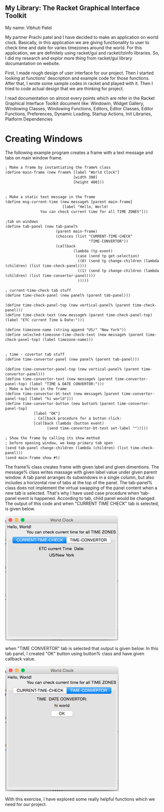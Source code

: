
## My Library: The Racket Graphical Interface Toolkit
My name: Vibhuti Patel

My partner Prachi patel and I have decided to make an application on world clock. Basically, in this application we are giving
functionality to user to check time and date for varies timezones around the world. For this application, we are definitely using
racket/gui and racket/tzinfo libraries. So, I did my research and explor more thing from racket/gui library documantation on website. 

First, I made rough design of user interface for our project. Then I started looking at functions' description and example code for those
functions. After that, I wrote some sample codes in racket and played with it. Then I tried to code actual design that we are thinking for
project.  

I read documentation on almost every points which are refer in the Racket Graphical Interface Toolkit document like: Windowin, Widget
Gallery, Windowing Classes, Windowing Functions, Editors, Editor Classes, Editor Functions, Preferences, Dynamic Loading, Startup Actions,
Init Libraries, Platform Dependencies

# Creating Windows
The following example program creates a frame with a text message and tabs on main window frame.
```racket
; Make a frame by instantiating the frame% class
(define main-frame (new frame% [label "World Clock"]
                               [width 300]
                               [height 400]))


; Make a static text message in the frame
(define msg-current-time (new message% [parent main-frame]
                          [label "Hello, World!
                You can check current time for all TIME ZONES"]))

;tab on windows
(define tab-panel (new tab-panel%
                       (parent main-frame)
                       (choices (list "CURRENT-TIME-CHECK"
                                      "TIME-CONVERTOR"))
                       (callback
                               (lambda (tp event)
                                (case (send tp get-selection)
                                 ((0) (send tp change-children (lambda (children) (list time-check-panel))))
                                 ((1) (send tp change-children (lambda (children) (list time-convertor-panel))))
                                 )))))

; current-time-check tab stuff
(define time-check-panel (new panel% (parent tab-panel)))

(define time-check-panel-top (new vertical-panel% (parent time-check-panel)))
(define time-check-text (new message% (parent time-check-panel-top) (label "ETC current Time & Date:")))

(define timezone-name (string-append "US/" "New York"))
(define selected-timezone-time-check-text (new message% (parent time-check-panel-top) (label timezone-name)))


; time - covertor tab stuff
(define time-convertor-panel (new panel% (parent tab-panel)))

(define time-convertor-panel-top (new vertical-panel% (parent time-convertor-panel)))
(define time-convertor-text (new message% (parent time-convertor-panel-top) (label "TIME & DATE CONVERTOR:")))
; Make a button in the frame
(define time-convertor-bt-text (new message% [parent time-convertor-panel-top] [label "hi world"]))
(define time-convertor-button (new button% [parent time-convertor-panel-top]
             [label "OK"]
             ; Callback procedure for a button click:
             [callback (lambda (button event)
                   (send time-convertor-bt-text set-label ""))]))

; Show the frame by calling its show method
; before opening window, we keep primary tab open
(send tab-panel change-children (lambda (children) (list time-check-panel)))
(send main-frame show #t)
```
The frame% class creates frame with given label and given dimentions. The message% class writes massage with given label value under given
parent window. A tab panel arranges its subwindows in a single column, but also includes a horizontal row of tabs at the top of the panel.
The tab-panel% class does not implement the virtual swapping of the panel content when a new tab is selected. That's why I have used case 
procedure when 'tab-panel event is happened. According to tab, child panel would be changed. The output of this code and when "CURRENT
TIME CHECK" tab is selected, is given below.

![ouput image](/world-clock-current-time-tab.png?raw=true "ouput image")

when "TIME CONVERTOR" tab is selected that output is given below. In this tab panel, I created "OK" button using button% class and have
given callback value. 

![output-tab2 image](/world-clock-time-convertor-tab.png?raw=true "output-tab2 image")

With this exercise, I have explored some really helpful functions which we need for our project.

<!-- Links -->
[FP1]: https://github.com/oplS17projects/FP1
[schedule]: https://github.com/oplS17projects/FP-Schedule
[markdown]: https://help.github.com/articles/markdown-basics/
[forking]: https://guides.github.com/activities/forking/
[ref-clone]: http://gitref.org/creating/#clone
[ref-commit]: http://gitref.org/basic/#commit
[ref-push]: http://gitref.org/remotes/#push
[pull-request]: https://help.github.com/articles/creating-a-pull-request
